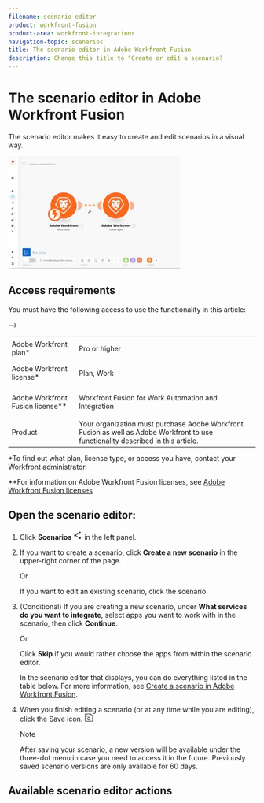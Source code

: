 ```yaml
---
filename: scenario-editor
product: workfront-fusion
product-area: workfront-integrations
navigation-topic: scenarios
title: The scenario editor in Adobe Workfront Fusion
description: Change this title to "Create or edit a scenario?
---
```


# The scenario editor in&nbsp;Adobe Workfront Fusion

<!--
<p style="color: #ff1493;" data-mc-conditions="QuicksilverOrClassic.Draft mode">Change this title to "Create or edit a scenario?</p>
-->

The scenario editor makes it easy to create and edit scenarios in a visual way.

![](assets/scenario-editor-350x228.jpg)

## Access requirements

You must have the following access to use the functionality in this article:

<table> 
 <col> 
 <col> 
 <tbody> 
  <tr> 
   <td role="rowheader">Adobe Workfront plan*</td> 
   <td> <p>Pro or higher</p> </td> 
  </tr> 
  <tr data-mc-conditions=""> 
   <td role="rowheader">Adobe Workfront license*</td> 
   <td> <p>Plan, Work</p> </td> 
  </tr> 
  <tr> 
   <td role="rowheader">Adobe Workfront Fusion license**</td> 
   <td> <p>Workfront Fusion for Work Automation and Integration </p>  </td> 
  </tr> 
  <tr> 
   <td role="rowheader">Product</td> 
   <td>Your organization must purchase Adobe Workfront Fusion as well as Adobe Workfront to use functionality described in this article.</td> 
  </tr> <!--
   <tr data-mc-conditions="QuicksilverOrClassic.Draft mode"> 
    <td role="rowheader">Access level configurations*</td> 
    <td> <!--
      <p data-mc-conditions="QuicksilverOrClassic.Draft mode">You must be a Workfront Fusion administrator for your organization.</p>
     --> <!--
      <p data-mc-conditions="QuicksilverOrClassic.Draft mode">You must be a Workfront Fusion administrator for your team.</p>
     --> </td> 
   </tr>
  --> 
 </tbody> 
</table>

&#42;To find out what plan, license type, or access you have, contact your Workfront administrator.

&#42;&#42;For information on Adobe Workfront Fusion licenses, see [Adobe Workfront Fusion licenses](../../workfront-fusion/get-started/license-automation-vs-integration.md)

## Open the scenario editor:

1. Click **Scenarios** ![](assets/scenarios-icon.png) in the left panel.

1. If you want to create a scenario, click **Create a new scenario** in the upper-right corner of the page.

   Or

   If you want to edit an existing scenario, click the scenario.

1. (Conditional) If you are creating a new scenario, under **What services do you want to integrate**, select apps you want to work with in the scenario, then click **Continue**.

   Or

   Click **Skip** if you would rather choose the apps from within the scenario editor.

   In the scenario editor that displays, you can do everything listed in the table below. For more information, see [Create a scenario in Adobe Workfront Fusion](../../workfront-fusion/scenarios/create-a-scenario.md).

1. When you finish editing a scenario (or at any time while you are editing), click the Save icon. ![](assets/save-icon.gif)

   >[!NOTE]
   >
   >After saving your scenario, a new version will be available under the three-dot menu in case you need to access it in the future. Previously saved scenario versions are only available for 60 days.

## Available scenario editor actions

<!--WRITER bad table
1. ```<col>``` ```<col>``` ```<tbody>  <tr>   <td role="rowheader">Add the first module</td>   <td> <p>Click the question mark icon. <img src="assets/question-mark-full-size.png"></p> <p> Then find and click the app or service that you want to start with. If you selected any apps in step 2, they appear here for easy access (and in the <strong>Favorites</strong> section at the bottom of the screen).</p> </td>  </tr>  <tr>   <td role="rowheader">Add a module</td>   <td>Hover over a module, click the plus icon that appears to the right, then click the module you want in the menu that appears.</td>  </tr>  <tr>   <td role="rowheader">Specify when and how often the scenario will execute</td>   <td> <p>Click the clock icon. </p> <p> <img src="assets/clock-icon.gif"> </p> <p>For more information, see <a href="../../workfront-fusion/scenarios/schedule-a-scenario.md" class="MCXref xref">Schedule a scenario in Adobe Workfront Fusion</a>.</p> </td>  </tr>  <tr>   <td role="rowheader">Set up a route</td>   <td> <p>Click the wrench icon <img src="assets/wrench-icon.gif"> between the two modules and use any of the following options:</p>    <ul>     <li><strong>Set up a filter</strong>: Control which bundles are used at certain points in the scenario. For more information, see <a href="../../workfront-fusion/scenarios/add-a-filter-to-a-scenario.md" class="MCXref xref">Add a filter to a scenario in Adobe Workfront Fusion</a>.</li>     <li><strong>Unlink</strong>: Removes a route.</li>     <li><strong>Add a router</strong>: Adds a router between modules. </li>     <li><strong>Add a module</strong>: Adds a new module between modules.</li>     <li><strong>Add a note</strong>: Adds a note to the route.</li>    </ul> </td>  </tr>  <tr>   <td role="rowheader">Remove a module</td>   <td>Right-click the module, then click <strong>Delete module</strong>.</td>  </tr>  <tr>   <td role="rowheader">View a log of events that occurs is a scenario</td>   <td> <p>Run a scenario. When the scenario finishes running, the log appears in the lower-right corner of the Scenario Editor. </p> <p> <img src="assets/log-350x189.png" style="width: 350;height: 189;"> </p> <p>Depending on the scenario, the log can contain information about the difficulty of each phase and any errors encountered during the execution of the scenario.</p> </td>  </tr>  <tr>   <td role="rowheader">Configure the scenario settings</td>   <td>Click the Scenario settings icon. <img src="assets/gear-icon-settings.png"> These settings are intended primarily for advanced users.</td>  </tr>  <tr>   <td role="rowheader">Type or view notes about the scenario</td>   <td>Click the Notes icon. <img src="assets/notes-icon.gif"></td>  </tr>  <tr>   <td role="rowheader">Auto-align the layout of the modules </td>   <td>Click the Auto-align icon. <img src="assets/auto-align-icon.gif"></td>  </tr>  <tr>   <td role="rowheader">View an animation showing how data flows through the scenario</td>   <td>Click the Explain Flow icon. <img src="assets/explain-flow-airplane-icon.gif"></td>  </tr>  <tr>   <td role="rowheader">Export the scenario to your computer as a blueprint</td>   <td>Click the More menu <img src="assets/more-icon.png">, then click Export Blueprint.</td>  </tr>  <tr>   <td role="rowheader">Import a scenario blueprint from your computer</td>   <td>Click the More menu <img src="assets/more-icon.png">, then click Import Blueprint.</td>  </tr>  <tr>   <td role="rowheader">Restore a previous version of the scenario</td>   <td>See the article <a href="../../workfront-fusion/scenarios/restore-a-scenario-version.md" class="MCXref xref">Restore a scenario version in Adobe Workfront Fusion</a>.</td>  </tr>  <tr>   <td role="rowheader">Configure Flow Control settings</td>   <td> <p>Click the Flow Control icon. <img src="assets/flow-control-icon.gif"> You can set a task to repeat a given number of times, convert an array into a series of bundles, and merge several bundles into one single bundle. For more information, see <a href="../../workfront-fusion/apps-and-their-modules/flow-control.md" class="MCXref xref">Flow control in Adobe Workfront Fusion</a>.</p> </td>  </tr>  <tr>   <td role="rowheader">Enhance the scenario using advanced tools</td>   <td>Click the Tools icon. <img src="assets/tools-icon.gif"> You can create triggers, actions, aggregators, and transformers. For more information, see <a href="../../workfront-fusion/apps-and-their-modules/tools-modules.md" class="MCXref xref">Tools</a>.</td>  </tr>  <tr>   <td role="rowheader">User text parsing tools</td>   <td>Click the Text parser icon. <img src="assets/text-parser-icon.gif"> You can retrieve elements from HTML code, find and extract string elements matching a search pattern, search and replace text, and "scrape" data from a website. For more information, see <a href="../../workfront-fusion/apps-and-their-modules/tools-modules.md" class="MCXref xref">Tools</a>.</td>  </tr>  <tr>   <td role="rowheader">Access your most commonly used apps and services</td>   <td> Click an icon in the <strong>Favorites</strong> section at the bottom of the screen. Icons display in this section automatically as you add apps and services to your scenario. You can also click the Add icon <img src="assets/add-icon.gif"> to add apps and services to this area manually.</td>  </tr>  <tr>   <td role="rowheader">Test-run the scenario</td>   <td>Click <strong>Run once</strong> to verify that the scenario runs as you expect before you activate it. Once activated, the scenario will execute according to its schedule. If everything does not run as expected, you can visit our error handling section to learn how to handle errors.</td>  </tr> </tbody>```
-->
